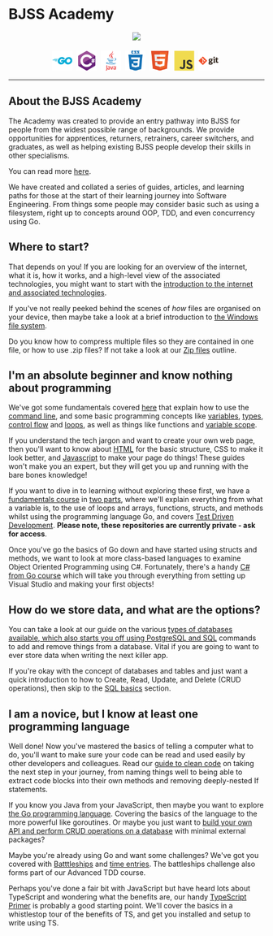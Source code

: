 # BJSS Academy

<div id="imageplaceholder" align="center" >
  <div>
  <img src="https://media.giphy.com/media/v1.Y2lkPTc5MGI3NjExdDJjMWh0N2ZpcGhlbnZ2ajl4OXZ3MzRwNDdmZGJ1YjRmOXB2cTk0aiZlcD12MV9pbnRlcm5hbF9naWZfYnlfaWQmY3Q9Zw/pzmbXFDiRbEEk1vCtP/giphy.gif"/>
  </div>
  
  <div>
    <img src="https://komarev.com/ghpvc/?username=bjssacademy&style=flat-square&color=blue" alt=""/>
  </div>
  
  <div>
    <img src="https://github.com/devicons/devicon/blob/master/icons/go/go-original-wordmark.svg" title="Go" alt="Go" width="40" height="40"/>&nbsp;
    <img src="https://github.com/devicons/devicon/blob/master/icons/csharp/csharp-original.svg" title="C#" alt="C#" width="40" height="40"/>&nbsp;
    <img src="https://github.com/devicons/devicon/blob/master/icons/java/java-original-wordmark.svg" title="Java" alt="Java" width="40" height="40"/>&nbsp;
    <img src="https://github.com/devicons/devicon/blob/master/icons/css3/css3-plain-wordmark.svg"  title="CSS3" alt="CSS" width="40" height="40"/>&nbsp;
    <img src="https://github.com/devicons/devicon/blob/master/icons/html5/html5-original.svg" title="HTML5" alt="HTML" width="40" height="40"/>&nbsp;
    <img src="https://github.com/devicons/devicon/blob/master/icons/javascript/javascript-original.svg" title="JavaScript" alt="JavaScript" width="40" height="40"/>&nbsp;
    <img src="https://github.com/devicons/devicon/blob/master/icons/git/git-original-wordmark.svg" title="Git" **alt="Git" width="40" height="40"/>&nbsp;
  </div>
</div>
<hr/>

## About the BJSS Academy

The Academy was created to provide an entry pathway into BJSS for people from the widest possible range of backgrounds. We provide opportunities for apprentices, returners, retrainers, career switchers, and graduates, as well as helping existing BJSS people develop their skills in other specialisms.

You can read more [here](https://www.bjss.com/academy).

We have created and collated a series of guides, articles, and learning paths for those at the start of their learning journey into Software Engineering. From things some people may consider basic such as using a filesystem, right up to concepts around OOP, TDD, and even concurrency using Go.

## Where to start?

That depends on you! If you are looking for an overview of the internet, what it is, how it works, and a high-level view of the associated technologies, you might want to start with the [introduction to the internet and associated technologies](https://github.com/bjssacademy/internet-and-technologies).

If you've not really peeked behind the scenes of *how* files are organised on your device, then maybe take a look at a brief introduction to [the Windows file system](https://github.com/bjssacademy/windows-filesystem-and-explorer).

Do you know how to compress multiple files so they are contained in one file, or how to use .zip files? If not take a look at our [Zip files](https://github.com/bjssacademy/zip-files) outline.

## I'm an absolute beginner and know nothing about programming

We've got some fundamentals covered [here](https://github.com/bjssacademy/fundamentals-general) that explain how to use the [command line](https://github.com/bjssacademy/fundamentals-general/blob/main/commandlinebasics.md), and some basic programming concepts like [variables](https://github.com/bjssacademy/fundamentals-general/blob/main/variables.md), [types](https://github.com/bjssacademy/fundamentals-general/blob/main/types.md), [control flow](https://github.com/bjssacademy/fundamentals-general/blob/main/control.md) and [loops](https://github.com/bjssacademy/fundamentals-general/blob/main/iteration.md), as well as things like functions and [variable scope](https://github.com/bjssacademy/fundamentals-general/blob/main/scope.md).

If you understand the tech jargon and want to create your own web page, then you'll want to know about [HTML](https://github.com/bjssacademy/fundamentals-html) for the basic structure, CSS to make it look better, and [Javascript](https://github.com/bjssacademy/fundamentals-js) to make your page do things! These guides won't make you an expert, but they will get you up and running with the bare bones knowledge!

If you want to dive in to learning without exploring these first, we have a [fundamentals course](https://github.com/bjssacademy/fundamentals1) in [two parts](https://github.com/bjssacademy/fundamentals2), where we'll explain everything from what a variable is, to the use of loops and arrays, functions, structs, and methods whilst using the programming language Go, and covers [Test Driven Development](https://github.com/bjssacademy/advanced-tdd). **Please note, these repositories are currently private - ask for access**.

Once you've go the basics of Go down and have started using structs and methods, we want to look at more class-based languages to examine Object Oriented Programming using C#. Fortunately, there's a handy [C# from Go course](https://github.com/bjssacademy/class-based-from-go) which will take you through everything from setting up Visual Studio and making your first objects!

## How do we store data, and what are the options?

You can take a look at our guide on the various [types of databases available, which also starts you off using PostgreSQL and SQL](https://github.com/bjssacademy/fundamentals-sql/tree/main) commands to add and remove things from a database. Vital if you are going to want to ever store data when writing the next killer app.

If you're okay with the concept of databases and tables and just want a quick introduction to how to Create, Read, Update, and Delete (CRUD operations), then skip to the [SQL basics](https://github.com/bjssacademy/fundamentals-sql/tree/main?tab=readme-ov-file#sql-basics) section.

## I am a novice, but I know at least one programming language

Well done! Now you've mastered the basics of telling a computer what to do, you'll want to make sure your code can be read and used easily by other developers and colleagues. Read our [guide to clean code](https://github.com/bjssacademy/fundamentals-clean-code/tree/main) on taking the next step in your journey, from naming things well to being able to extract code blocks into their own methods and removing deeply-nested If statements.

If you know you Java from your JavaScript, then maybe you want to explore [the Go programming language](https://github.com/bjssacademy/goinaday). Covering the basics of the language to the more powerful like goroutines. Or maybe you just want to [build your own API and perform CRUD operations on a database](https://github.com/bjssacademy/go-api-and-db/blob/main/readme.md) with minimal external packages?

Maybe you're already using Go and want some challenges? We've got you covered with [Batttleships](https://github.com/bjssacademy/gobatttleships) and [time entries](https://github.com/bjssacademy/timeentries). The battleships challenge also forms part of our Advanced TDD course.

Perhaps you've done a fair bit with JavaScript but have heard lots about TypeScript and wondering what the benefits are, our handy [TypeScript Primer](https://github.com/bjssacademy/fundamentals-ts) is probably a good starting point. We'll cover the basics in a whistlestop tour of the benefits of TS, and get you installed and setup to write using TS.

